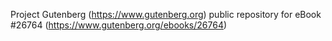 Project Gutenberg (https://www.gutenberg.org) public repository for eBook #26764 (https://www.gutenberg.org/ebooks/26764)
